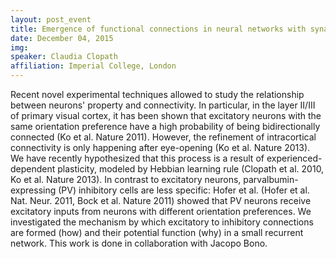 ```yaml
---
layout: post_event
title: Emergence of functional connections in neural networks with synaptic plasticity
date: December 04, 2015
img:
speaker: Claudia Clopath
affiliation: Imperial College, London
---
```

Recent novel experimental techniques allowed to study the relationship between neurons' property and connectivity. In particular,  in the layer II/III of primary visual cortex, it has been shown that excitatory neurons with the same orientation preference have a high probability of being bidirectionally connected (Ko et al. Nature 2011). However, the refinement of intracortical connectivity is only happening after eye-opening (Ko et al. Nature 2013). We have recently hypothesized that this process is a result of experienced-dependent plasticity, modeled by Hebbian learning rule (Clopath et al. 2010, Ko et al. Nature 2013). In contrast to excitatory neurons, parvalbumin-expressing (PV) inhibitory cells are less specific: Hofer et al. (Hofer et al. Nat. Neur. 2011, Bock et al. Nature 2011) showed that PV neurons receive excitatory inputs from neurons with different orientation preferences. We investigated the mechanism by which excitatory to inhibitory connections are formed (how) and their potential function (why) in a small recurrent network. This work is done in collaboration with Jacopo Bono. 
